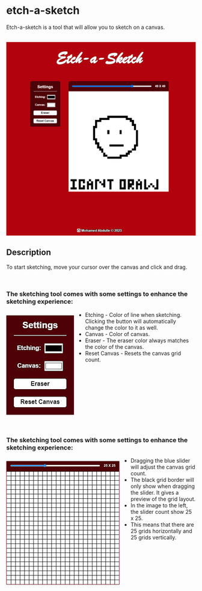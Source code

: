# etch-a-sketch
Etch-a-sketch is a tool that will allow you to sketch on a canvas.  
<br>
<p align="center">
  <img  src="docs/img/sketch.jpg">
</p>

## Description

To start sketching, move your cursor over the canvas and click and drag.

<br>
<h3>The sketching tool comes with some settings to enhance the sketching experience:</h3>    
<img align="left"  style="margin-right:30px; margin-top:10px;" src="docs/img/settings.jpg">

* Etching - Color of line when sketching. Clicking the button will automatically change the color to it as well.
* Canvas - Color of canvas.
* Eraser - The eraser color always matches the color of the canvas.
* Reset Canvas - Resets the canvas grid count.

<br clear="left"/>
<br>
<br>

<h3>The sketching tool comes with some settings to enhance the sketching experience:</h3>    
<img align="left"  style="margin-right:30px; margin-top:10px;" src="docs/img/canvas.jpg">

* Dragging the blue slider will adjust the canvas grid count.
* The black grid border will only show when dragging the slider. It gives a preview of the grid layout.
* In the image to the left, the slider count show 25 x 25. 
* This means that there are 25 grids horizontally and 25 grids vertically.


